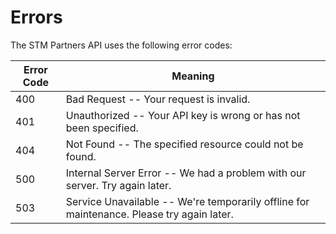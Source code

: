 # Errors

The STM Partners API uses the following error codes:


Error Code | Meaning
---------- | -------
400 | Bad Request -- Your request is invalid.
401 | Unauthorized -- Your API key is wrong or has not been specified.
404 | Not Found -- The specified resource could not be found.
500 | Internal Server Error -- We had a problem with our server. Try again later.
503 | Service Unavailable -- We're temporarily offline for maintenance. Please try again later.
